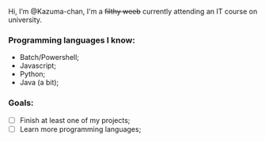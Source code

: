 Hi, I’m @Kazuma-chan, I'm a ~~filthy weeb~~ currently attending an IT course on university.

### Programming languages I know:
* Batch/Powershell;
* Javascript;
* Python;
* Java (a bit);

### Goals:
* [ ] Finish at least one of my projects;
* [ ] Learn more programming languages;

